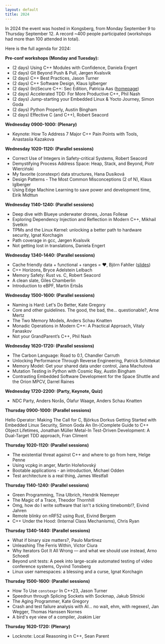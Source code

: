 ```yaml
---
layout: default
title: 2024
---
```


In 2024 the event was hosted in Kongsberg, from Monday September 9 to Thursday September 12.
A record ~400 people participated (workshops had more than 100 attended in total).

Here is the full agenda for 2024:

__Pre-conf workshops (Monday and Tuesday):__

- (2 days) Using C++ Modules with Confidence, Daniela Engert
- (2 days) Git Beyond Push & Pull, Jørgen Kvalsvik
- (2 days) C++ Best Practices, Jason Turner
- (2 days) C++ Software Design, Klaus Iglberger
- (2 days) (In)Secure C++: Sec Edition, Patricia Aas ([homepage](https://patricia.no/))
- (2 days) Accelerated TDD: For More Productive C++, Phil Nash
- (2 days) Jump-starting your Embedded Linux & Yocto Journey, Simon Goda
- (2 days) Python Properly, Austin Bingham
- (2 days) Effective C (and C++), Robert Seacord

__Wednesday 0900-1000: (Plenary)__

- Keynote: How To Address 7 Major C++ Pain Points with Tools, Anastasiia Kazakova

__Wednesday 1020-1120: (Parallel sessions)__

- Correct Use of Integers in Safety-critical Systems, Robert Seacord
- Demystifying Process Address Space: Heap, Stack, and Beyond, Piotr Wierciński
- My favorite (constexpr) data structures, Hana Dusíková
- Design Patterns - The Most Common Misconceptions (2 of N), Klaus Iglberger
- Using Edge Machine Learning to save power and development time, Eirik Midttun

__Wednesday 1140-1240: (Parallel sessions)__

- Deep dive with Blueye underwater drones, Jonas Follesø
- Exploring Dependency Injection and Reflection in Modern C++, Mikhail Svetkin
- TPMs and the Linux Kernel: unlocking a better path to hardware security, Ignat Korchagin
- Path coverage in gcc, Jørgen Kvalsvik
- Not getting lost in translations, Daniela Engert

__Wednesday 1340-1440: (Parallel sessions)__

- Cache friendly data + functional + ranges = ❤️, Björn Fahller ([slides](https://speakerdeck.com/rollbear/ndctechtown-cache-friendly-data-plus-functional-plus-ranges-equals))
- C++ Horizons, Bryce Adelstein Lelbach
- Memory Safety:  Rust vs. C, Robert Seacord
- A clean slate, Giles Chamberlin
- Introduction to eBPF, Martin Ertsås

__Wednesday 1500-1600: (Parallel sessions)__

- Naming is Hard: Let's Do Better, Kate Gregory
- Core and other guidelines. The good, the bad, the... questionable?, Arne Mertz
- The Two Memory Models, Anders Schau Knatten
- Monadic Operations in Modern C++: A Practical Approach, Vitaly Fanaskov
- Not your GrandParent’s C++, Phil Nash

__Wednesday 1620-1720: (Parallel sessions)__

- The Carbon Language: Road to 0.1, Chandler Carruth
- Unlocking Performance Through Reverse Engineering, Patrick Schittekat
- Memory Model: Get your shared data under control, Jana Machutová
- Mutation Testing in Python with Cosmic Ray, Austin Bingham
- Contrasting Embedded Software Development for the Space Shuttle and the Orion MPCV, Darrel Raines

__Wednesday 1720-2200: (Party, Keynote, Quiz)__

- NDC Party, Anders Norås, Ólafur Waage, Anders Schau Knatten

__Thursday 0900-1000: (Parallel sessions)__

Hello Operator: Making The Call for C, Björkus Dorkus
Getting Started with Embedded Linux Security, Simon Goda
An (In-)Complete Guide to C++ Object Lifetimes, Jonathan Müller
Metal-In Test-Driven Development: A Dual-Target TDD approach, Fran Climent

__Thursday 1020-1120: (Parallel sessions)__

- The existential threat against C++ and where to go from here, Helge Penne
- Using vcpkg in anger, Martin Hořeňovský
- Bootable applications - an introduction, Michael Odden
- Test architecture is a real thing, James Westfall

__Thursday 1140-1240: (Parallel sessions)__

- Green Programming, Tina Ulbrich, Hendrik Niemeyer
- The Magic of a Trace, Theodor Thornhill
- Omg, how do I write software that isn't a ticking timebomb!?, Eivind Jahren
- Remote blinky on nRF52 using Rust, Eivind Bergem
- C++ Under the Hood: (Internal Class Mechanisms), Chris Ryan

__Thursday 1340-1440: (Parallel sessions)__

- What if binary size matters?, Paulo Martinez
- Unleashing The Ferris Within, Victor Ciura
- Why Iterators Got It All Wrong — and what we should use instead, Arno Schoedl
- Beyond unit tests: A peek into large-scale automated testing of video conference systems, Oyvind Tonsberg
- Linux user namespaces: a blessing and a curse, Ignat Korchagin

__Thursday 1500-1600: (Parallel sessions)__

- How To Use `constexpr` In C++23, Jason Turner
- Speedrun through Splicing Sockets with Sockmap, Jakub Sitnicki
- The Aging Programmer, Kate Gregory
- Crash and test failure analysis with AI... no wait, ehm, with regexes!, Jan Wegger, Thomas Hanssen Nornes
- A bird's eye view of a compiler, Joakim Lier

__Thursday 1620-1720: (Plenary)__

- Locknote: Local Reasoning in C++, Sean Parent

